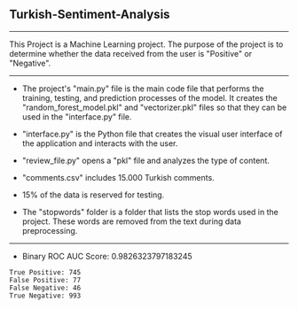 ## Turkish-Sentiment-Analysis
---
This Project is a Machine Learning project. The purpose of the project is to determine whether the data received from the user is "Positive" or "Negative".

---
- The project's "main.py" file is the main code file that performs the training, testing, and prediction processes of the model. It creates the "random_forest_model.pkl" and "vectorizer.pkl" files so that they can be used in the "interface.py" file.

- "interface.py" is the Python file that creates the visual user interface of the application and interacts with the user.

- "review_file.py" opens a "pkl" file and analyzes the type of content.

- "comments.csv" includes 15.000 Turkish comments.

- 15% of the data is reserved for testing.

- The "stopwords" folder is a folder that lists the stop words used in the project. These words are removed from the text during data preprocessing.

---
- Binary ROC AUC Score: 0.9826323797183245

```- Confusion Matrix:
True Positive: 745
False Positive: 77
False Negative: 46
True Negative: 993
```
